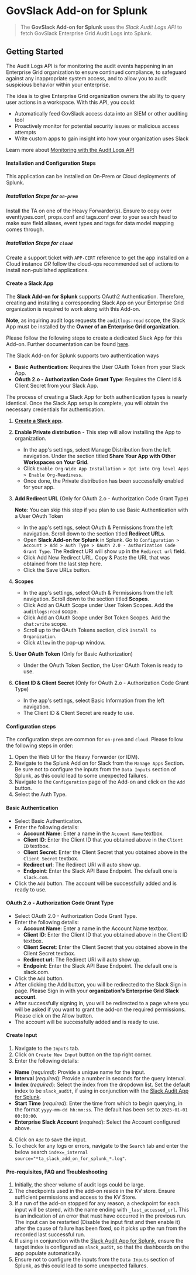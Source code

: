 # GovSlack Add-on for Splunk

> The **GovSlack Add-on for Splunk** uses the _Slack Audit Logs API_ to fetch GovSlack Enterprise Grid Audit Logs into Splunk.

## Getting Started
The Audit Logs API is for monitoring the audit events happening in an Enterprise Grid organization to ensure continued compliance, to safeguard against any inappropriate system access, and to allow you to audit suspicious behavior within your enterprise.

The idea is to give Enterprise Grid organization owners the ability to query user actions in a workspace. With this API, you could:

* Automatically feed GovSlack access data into an SIEM or other auditing tool
* Proactively monitor for potential security issues or malicious access attempts
* Write custom apps to gain insight into how your organization uses Slack

Learn more about [Monitoring with the Audit Logs API](https://api.slack-gov.com/enterprise/audit-logs)

#### Installation and Configuration Steps
This application can be installed on On-Prem or Cloud deployments of Splunk.

##### Installation Steps for `on-prem`
Install the TA on one of the Heavy Forwarder(s). Ensure to copy over eventtypes.conf, props.conf and tags.conf over to your search head to make sure field aliases, event types and tags for data model mapping comes through.

##### Installation Steps for `cloud`
Create a support ticket with `APP-CERT` reference to get the app installed on a Cloud instance *OR* follow the cloud-ops recommended set of actions to install non-published applications.

#### Create a Slack App
The **Slack Add-on for Splunk** supports OAuth2 Authentication. Therefore,  creating and installing a corresponding Slack App on your Enterprise Grid organization is required to work along with this Add-on.
 
**Note**, as inquiring audit logs requests the `auditlogs:read` scope, the Slack App must be installed by the **Owner of an Enterprise Grid organization**. 

Please follow the following steps to create a dedicated Slack App for this Add-on. Further documentation can be found [here](https://api.slack-gov.com/admins/audit-logs#install).

The Slack Add-on for Splunk supports two authentication ways
- **Basic Authentication**:  Requires the User OAuth Token from your Slack App.
- **OAuth 2.o - Authorization Code Grant Type**:  Requires the Client Id & Client Secret from your Slack App.

The process of creating a Slack App for both authentication types is nearly identical. Once the Slack App setup is complete, you will obtain the necessary credentials for authentication.

1. [**Create a Slack app**](https://api.slack-gov.com/apps).
2. **Enable Private distribution** - This step will allow installing the App to organization.
    - In the app's settings, select Manage Distribution from the left navigation. Under the section titled **Share Your App with Other Workspaces on Your Grid**.
    - Click `Enable Org-Wide App Installation > Opt into Org level Apps > Enable Org-Readiness`.
    - Once done, the Private distribution has been successfully enabled for your app.
3. **Add Redirect URL** (Only for OAuth 2.o - Authorization Code Grant Type)

    **Note**: You can skip this step if you plan to use Basic Authentication with a User OAuth Token
    - In the app's settings, select OAuth & Permissions from the left navigation. Scroll down to the section titled **Redirect URLs**.
    - Open **Slack Add-on for Splunk** in Splunk. Go to `Configuration > Account > Add > Auth Type > OAuth 2.0 - Authorization Code Grant Type`. The Redirect URI will show up in the `Redirect url` field.
    - Click Add New Redirect URL. Copy & Paste the URL that was obtained from the last step here.
    - Click the Save URLs button.
4. **Scopes**
    - In the app's settings, select OAuth & Permissions from the left navigation. Scroll down to the section titled **Scopes**. 
    - Click Add an OAuth Scope under User Token Scopes. Add the `auditlogs:read` scope.
    - Click Add an OAuth Scope under Bot Token Scopes. Add the `chat:write` scope.
    - Scroll up to the OAuth Tokens section, click `Install to Organization`.
    - Click `Allow` in the pop-up window.
5. **User OAuth Token** (Only for Basic Authorization)
    - Under the OAuth Token Section, the User OAuth Token is ready to use.
6. **Client ID & Client Secret** (Only for OAuth 2.o - Authorization Code Grant Type)
    - In the app's settings, select Basic Information from the left navigation.
    - The Client ID & Client Secret are ready to use.


#### Configuration steps
The configuration steps are common for `on-prem` and `cloud`. Please follow the following steps in order:
1. Open the Web UI for the Heavy Forwarder (or IDM).
2. Navigate to the Splunk Add on for Slack from the `Manage Apps` Section. Be sure not to configure the inputs from the `Data Inputs` section of Splunk, as this could lead to some unexpected failures.
3. Navigate to the `Configuration` page of the Add-on and click on the `Add` button.
4. Select the Auth Type.

#### Basic Authentication
- Select Basic Authentication.
- Enter the following details:
    - **Account Name**: Enter a name in the `Account Name` textbox.
    - **Client ID**: Enter the Client ID that you obtained above in the `Client ID` textbox.
    - **Client Secret**: Enter the Client Secret that you obtained above in the `Client Secret` textbox.
    - **Redirect url**: The Redirect URI will auto show up.
    - **Endpoint**: Enter the Slack API Base Endpoint. The default one is `slack.com`.
- Click the `Add` button. The account will be successfully added and is ready to use.

#### OAuth 2.o - Authorization Code Grant Type
- Select OAuth 2.0 - Authorization Code Grant Type.
- Enter the following details:
    - **Account Name**: Enter a name in the Account Name textbox.
    - **Client ID**: Enter the Client ID that you obtained above in the Client ID textbox.
    - **Client Secret**: Enter the Client Secret that you obtained above in the Client Secret textbox.
    - **Redirect url**: The Redirect URI will auto show up.
    - **Endpoint**: Enter the Slack API Base Endpoint. The default one is slack.com.
- Click the `Add` button.
- After clicking the Add button, you will be redirected to the Slack Sign in page. Please Sign in with your **organization's Enterprise Grid Slack account**.
- After successfully signing in, you will be redirected to a page where you will be asked if you want to grant the add-on the required permissions. Please click on the Allow button.
- The account will be successfully added and is ready to use.

#### Create Input
1. Navigate to the `Inputs` tab.
2. Click on `Create New Input` button on the top right corner.
3. Enter the following details:
  - **Name** (_required_): Provide a unique name for the input.
  - **Interval** (_required_): Provide a number in seconds for the query interval.
  - **Index** (_required_): Select the index from the dropdown list. Set the default index to be `slack_audit`, if using in conjunction with the [Slack Audit App for Splunk](https://splunkbase.splunk.com/app/5013/).
  - **Start Time** (_required_): Enter the time from which to begin querying, in the format `yyyy-mm-dd hh:mm:ss`. The default has been set to `2025-01-01 00:00:00`.
  - **Enterprise Slack Account** (_required_): Select the Account configured above.
4. Click on `Add` to save the input.
5. To check for any logs or errors, navigate to the `Search` tab and enter the below search `index=_internal  source="*ta_slack_add_on_for_splunk_*.log"`.

#### Pre-requisites, FAQ and Troubleshooting
1. Initially, the sheer volume of audit logs could be large. 
2. The checkpoints used in the add-on reside in the KV store. Ensure sufficient permissions and access to the KV Store.
3. If a run of the add-on stopped for any reason, a checkpoint for each input will be stored, with the name ending with `_last_accessed_url`. This is an indication of an error that must have occurred in the previous run. The input can be restarted (Disable the input first and then enable it) after the cause of failure has been fixed, so it picks up the run from the recorded last successful run.
4. If using in conjunction with the [Slack Audit App for Splunk](https://splunkbase.splunk.com/app/5013/), ensure the target index is configured as `slack_audit`, so that the dashboards on the app populate automatically.
5. Ensure not to configure the inputs from the `Data Inputs` section of Splunk, as this could lead to some unexpected failures.